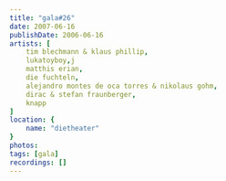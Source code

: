 ```yaml
---
title: "gala#26"
date: 2007-06-16
publishDate: 2006-06-16
artists: [
    tim blechmann & klaus phillip,
    lukatoyboy,j
    matthis erian,
    die fuchteln,
    alejandro montes de oca torres & nikolaus gohm,
    dirac & stefan fraunberger,
    knapp
]
location: {
    name: "dietheater"
}
photos:
tags: [gala]
recordings: []
---
```


